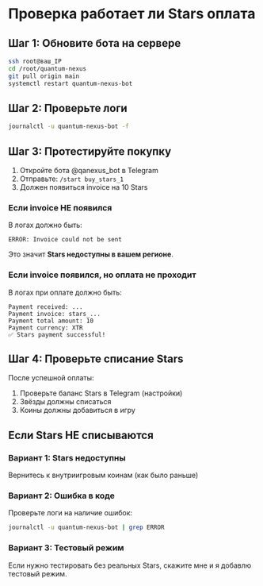 # Проверка работает ли Stars оплата

## Шаг 1: Обновите бота на сервере

```bash
ssh root@ваш_IP
cd /root/quantum-nexus
git pull origin main
systemctl restart quantum-nexus-bot
```

## Шаг 2: Проверьте логи

```bash
journalctl -u quantum-nexus-bot -f
```

## Шаг 3: Протестируйте покупку

1. Откройте бота @qanexus_bot в Telegram
2. Отправьте: `/start buy_stars_1`
3. Должен появиться invoice на 10 Stars

### Если invoice НЕ появился
В логах должно быть:
```
ERROR: Invoice could not be sent
```

Это значит **Stars недоступны в вашем регионе**.

### Если invoice появился, но оплата не проходит
В логах при оплате должно быть:
```
Payment received: ...
Payment invoice: stars_...
Payment total amount: 10
Payment currency: XTR
✅ Stars payment successful!
```

## Шаг 4: Проверьте списание Stars

После успешной оплаты:
1. Проверьте баланс Stars в Telegram (настройки)
2. Звёзды должны списаться
3. Коины должны добавиться в игру

## Если Stars НЕ списываются

### Вариант 1: Stars недоступны
Вернитесь к внутриигровым коинам (как было раньше)

### Вариант 2: Ошибка в коде
Проверьте логи на наличие ошибок:
```bash
journalctl -u quantum-nexus-bot | grep ERROR
```

### Вариант 3: Тестовый режим
Если нужно тестировать без реальных Stars, скажите мне и я добавлю тестовый режим.

